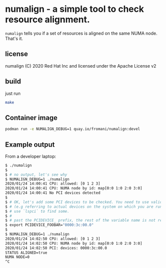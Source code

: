 # numalign - a simple tool to check resource alignment.

`numalign` tells you if a set of resources is aligned on the same NUMA node. That's it.

## license
numalign (C) 2020 Red Hat Inc and licensed under the Apache License v2

## build
just run
```bash
make
```

## Container image
```bash
podman run -e NUMALIGN_DEBUG=1 quay.io/fromani/numalign:devel
```

## Example output
From a developer laptop:
```bash
$ ./numalign 
$
$ # no output, let's see why
$ NUMALIGN_DEBUG=1 ./numalign
2020/01/24 14:00:41 CPU: allowed: [0 1 2 3]
2020/01/24 14:00:41 CPU: NUMA node by id: map[0:0 1:0 2:0 3:0]
2020/01/24 14:00:41 No PCI devices detected
$
$ # OK, let's add some PCI devices to be checked. You need to use valid PCI ids
$ # (e.g referring to actual devices on the system on which you are running `numalign`)
$ # use `lspci` to find some.
$ #
$ # past the PCIDEVICE_ prefix, the rest of the variable name is not really important
$ export PCIDEVICE_FOOBAR="0000:3c:00.0"
$
$ NUMALIGN_DEBUG=1 ./numalign 
2020/01/24 14:02:50 CPU: allowed: [0 1 2 3]
2020/01/24 14:02:50 CPU: NUMA node by id: map[0:0 1:0 2:0 3:0]
2020/01/24 14:02:50 PCI: devices: 0000:3c:00.0
STATUS ALIGNED=true
NUMA NODE=0
^C

```
